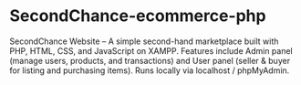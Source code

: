 # SecondChance-ecommerce-php
SecondChance Website – A simple second-hand marketplace built with PHP, HTML, CSS, and JavaScript on XAMPP. Features include Admin panel (manage users, products, and transactions) and User panel (seller &amp; buyer for listing and purchasing items). Runs locally via localhost / phpMyAdmin.
